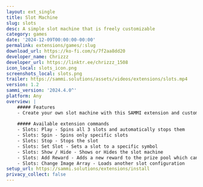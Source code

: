 ```yaml
---
layout: ext_single
title: Slot Machine
slug: slots
desc: A simple slot machine that is freely customizable
category: games
date: '2024-12-09T00:00:00-00:00'
permalink: extensions/games/:slug
download_url: https://ko-fi.com/s/7f2aa8dd20
developer_name: Chrizzz
developer_url: https://linktr.ee/chrizzz_1508
icon_local: slots_icon.png
screenshots_local: slots.png
trailer: https://sammi.solutions/assets/videos/extensions/slots.mp4
version: 1.2
sammi_version: '2024.4.0^'
platform: Any
overview: |
    ##### Features
    - Create your own slot machine with this SAMMI extension and customize it however you want
    
    ##### Available extension commands
    - Slots: Play - Spins all 3 slots and automatically stops them
    - Slots: Spin - Spins only specific slots
    - Slots: Stop - Stops the slot
    - Slots: Set Slot - Sets a slot to a specific symbol
    - Slots: Show / Hide - Shows or Hides the slot machine
    - Slots: Add Reward - Adds a new reward to the prize pool which can trigger an extension trigger
    - Slots: Change Image Array - Loads another slot configuration
setup_url: https://sammi.solutions/extensions/install
privacy_collect: false
---
```

